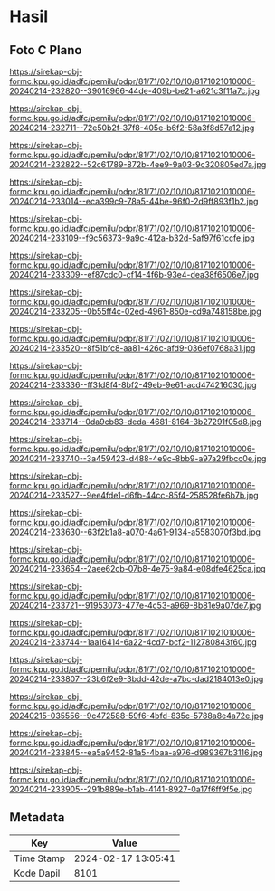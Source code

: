 # Hasil

## Foto C Plano

https://sirekap-obj-formc.kpu.go.id/adfc/pemilu/pdpr/81/71/02/10/10/8171021010006-20240214-232820--39016966-44de-409b-be21-a621c3f11a7c.jpg

https://sirekap-obj-formc.kpu.go.id/adfc/pemilu/pdpr/81/71/02/10/10/8171021010006-20240214-232711--72e50b2f-37f8-405e-b6f2-58a3f8d57a12.jpg

https://sirekap-obj-formc.kpu.go.id/adfc/pemilu/pdpr/81/71/02/10/10/8171021010006-20240214-232822--52c61789-872b-4ee9-9a03-9c320805ed7a.jpg

https://sirekap-obj-formc.kpu.go.id/adfc/pemilu/pdpr/81/71/02/10/10/8171021010006-20240214-233014--eca399c9-78a5-44be-96f0-2d9ff893f1b2.jpg

https://sirekap-obj-formc.kpu.go.id/adfc/pemilu/pdpr/81/71/02/10/10/8171021010006-20240214-233109--f9c56373-9a9c-412a-b32d-5af97f61ccfe.jpg

https://sirekap-obj-formc.kpu.go.id/adfc/pemilu/pdpr/81/71/02/10/10/8171021010006-20240214-233309--ef87cdc0-cf14-4f6b-93e4-dea38f6506e7.jpg

https://sirekap-obj-formc.kpu.go.id/adfc/pemilu/pdpr/81/71/02/10/10/8171021010006-20240214-233205--0b55ff4c-02ed-4961-850e-cd9a748158be.jpg

https://sirekap-obj-formc.kpu.go.id/adfc/pemilu/pdpr/81/71/02/10/10/8171021010006-20240214-233520--8f51bfc8-aa81-426c-afd9-036ef0768a31.jpg

https://sirekap-obj-formc.kpu.go.id/adfc/pemilu/pdpr/81/71/02/10/10/8171021010006-20240214-233336--ff3fd8f4-8bf2-49eb-9e61-acd474216030.jpg

https://sirekap-obj-formc.kpu.go.id/adfc/pemilu/pdpr/81/71/02/10/10/8171021010006-20240214-233714--0da9cb83-deda-4681-8164-3b27291f05d8.jpg

https://sirekap-obj-formc.kpu.go.id/adfc/pemilu/pdpr/81/71/02/10/10/8171021010006-20240214-233740--3a459423-d488-4e9c-8bb9-a97a29fbcc0e.jpg

https://sirekap-obj-formc.kpu.go.id/adfc/pemilu/pdpr/81/71/02/10/10/8171021010006-20240214-233527--9ee4fde1-d6fb-44cc-85f4-258528fe6b7b.jpg

https://sirekap-obj-formc.kpu.go.id/adfc/pemilu/pdpr/81/71/02/10/10/8171021010006-20240214-233630--63f2b1a8-a070-4a61-9134-a5583070f3bd.jpg

https://sirekap-obj-formc.kpu.go.id/adfc/pemilu/pdpr/81/71/02/10/10/8171021010006-20240214-233654--2aee62cb-07b8-4e75-9a84-e08dfe4625ca.jpg

https://sirekap-obj-formc.kpu.go.id/adfc/pemilu/pdpr/81/71/02/10/10/8171021010006-20240214-233721--91953073-477e-4c53-a969-8b81e9a07de7.jpg

https://sirekap-obj-formc.kpu.go.id/adfc/pemilu/pdpr/81/71/02/10/10/8171021010006-20240214-233744--1aa16414-6a22-4cd7-bcf2-112780843f60.jpg

https://sirekap-obj-formc.kpu.go.id/adfc/pemilu/pdpr/81/71/02/10/10/8171021010006-20240214-233807--23b6f2e9-3bdd-42de-a7bc-dad2184013e0.jpg

https://sirekap-obj-formc.kpu.go.id/adfc/pemilu/pdpr/81/71/02/10/10/8171021010006-20240215-035556--9c472588-59f6-4bfd-835c-5788a8e4a72e.jpg

https://sirekap-obj-formc.kpu.go.id/adfc/pemilu/pdpr/81/71/02/10/10/8171021010006-20240214-233845--ea5a9452-81a5-4baa-a976-d989367b3116.jpg

https://sirekap-obj-formc.kpu.go.id/adfc/pemilu/pdpr/81/71/02/10/10/8171021010006-20240214-233905--291b889e-b1ab-4141-8927-0a17f6ff9f5e.jpg


## Metadata

| Key        | Value               |
| ---------- | ------------------- |
| Time Stamp | 2024-02-17 13:05:41 |
| Kode Dapil | 8101                |



